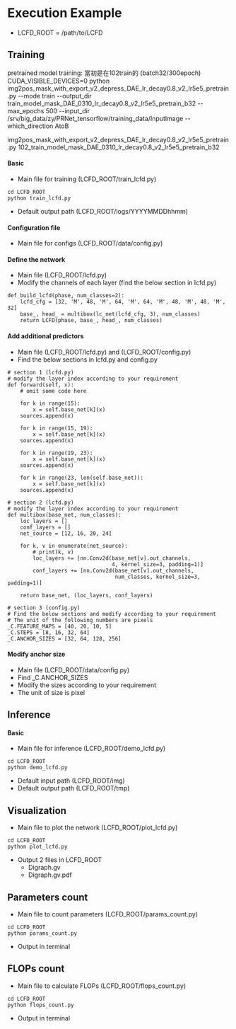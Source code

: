Execution Example
===

- LCFD_ROOT = /path/to/LCFD

## Training

pretrained model training:
當初是在102train的 (batch32/300epoch)
CUDA_VISIBLE_DEVICES=0 python img2pos_mask_with_export_v2_depress_DAE_lr_decay0.8_v2_lr5e5_pretrain.py --mode train --output_dir train_model_mask_DAE_0310_lr_decay0.8_v2_lr5e5_pretrain_b32 --max_epochs 500 --input_dir /srv/big_data/zy/PRNet_tensorflow/training_data/InputImage --which_direction AtoB

img2pos_mask_with_export_v2_depress_DAE_lr_decay0.8_v2_lr5e5_pretrain.py
102_train_model_mask_DAE_0310_lr_decay0.8_v2_lr5e5_pretrain_b32









#### Basic
- Main file for training (LCFD_ROOT/train_lcfd.py)

```
cd LCFD_ROOT
python train_lcfd.py
```

- Default output path (LCFD_ROOT/logs/YYYYMMDDhhmm)

#### Configuration file
- Main file for configs (LCFD_ROOT/data/config.py)

#### Define the network
- Main file (LCFD_ROOT/lcfd.py)
- Modify the channels of each layer (find the below section in lcfd.py)

```
def build_lcfd(phase, num_classes=2):
    lcfd_cfg = [32, 'M', 48, 'M', 64, 'M', 64, 'M', 48, 'M', 48, 'M', 32]
    base_, head_ = multibox(lc_net(lcfd_cfg, 3), num_classes)   
    return LCFD(phase, base_, head_, num_classes)
```

#### Add additional predictors
- Main file (LCFD_ROOT/lcfd.py) and (LCFD_ROOT/config.py)
- Find the below sections in lcfd.py and config.py

```
# section 1 (lcfd.py)
# modify the layer index according to your requirement
def forward(self, x):
    # omit some code here

    for k in range(15):
        x = self.base_net[k](x)
    sources.append(x)

    for k in range(15, 19):
        x = self.base_net[k](x)
    sources.append(x)

    for k in range(19, 23):
        x = self.base_net[k](x)
    sources.append(x)

    for k in range(23, len(self.base_net)):
        x = self.base_net[k](x)
    sources.append(x)
```

```
# section 2 (lcfd.py)
# modify the layer index according to your requirement
def multibox(base_net, num_classes):
    loc_layers = []
    conf_layers = []
    net_source = [12, 16, 20, 24]

    for k, v in enumerate(net_source):
        # print(k, v)
        loc_layers += [nn.Conv2d(base_net[v].out_channels,
                                 4, kernel_size=3, padding=1)]
        conf_layers += [nn.Conv2d(base_net[v].out_channels,
                                  num_classes, kernel_size=3, padding=1)]

    return base_net, (loc_layers, conf_layers)
```

```
# section 3 (config.py)
# Find the below sections and modify according to your requirement
# The unit of the following numbers are pixels
_C.FEATURE_MAPS = [40, 20, 10, 5]
_C.STEPS = [8, 16, 32, 64]
_C.ANCHOR_SIZES = [32, 64, 128, 256]
```

#### Modify anchor size
- Main file (LCFD_ROOT/data/config.py)
- Find _C.ANCHOR_SIZES
- Modify the sizes according to your requirement
- The unit of size is pixel


## Inference

#### Basic
- Main file for inference (LCFD_ROOT/demo_lcfd.py)

```
cd LCFD_ROOT
python demo_lcfd.py
```

- Default input path (LCFD_ROOT/img)
- Default output path (LCFD_ROOT/tmp)


## Visualization
- Main file to plot the network (LCFD_ROOT/plot_lcfd.py)

```
cd LCFD_ROOT
python plot_lcfd.py
```

- Output 2 files in LCFD_ROOT
    - Digraph.gv
    - Digraph.gv.pdf


## Parameters count
- Main file to count parameters (LCFD_ROOT/params_count.py)

```
cd LCFD_ROOT
python params_count.py
```

- Output in terminal

## FLOPs count
- Main file to calculate FLOPs (LCFD_ROOT/flops_count.py)

```
cd LCFD_ROOT
python flops_count.py
```

- Output in terminal